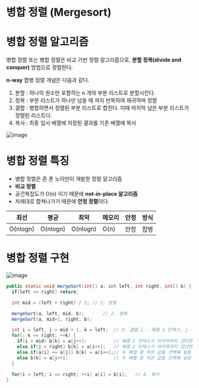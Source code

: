 병합 정렬 (Mergesort)
=====================

# 병합 정렬 알고리즘

병합 정렬 또는 병합 정렬은 비교 기반 정렬 알고리즘으로, **분할 정복(divide and conquer)** 방법으로 정렬한다.

**n-way** 합병 정렬 개념은 다음과 같다.

1. 분할 : 하나의 원소만 포함하는 n 개의 부분 리스트로 분할시킨다.
2. 정복 : 부분 리스트가 하나만 남을 때 까지 반복하여 재귀하며 정렬
3. 결합 : 병합하면서 정렬된 부분 리스트로 합친다. 이때 마지막 남은 부분 리스트가 정렬된 리스트다.
4. 복사 : 최종 임시 배열에 저장된 결과를 기존 배열에 복사

![image](https://upload.wikimedia.org/wikipedia/commons/thumb/c/cc/Merge-sort-example-300px.gif/220px-Merge-sort-example-300px.gif)

# 병합 정렬 특징

- 병합 정렬은 존 폰 노이만이 개발한 정렬 알고리즘
- **비교 정렬**
- 공간복잡도가 O(n) 이기 때문에 **not-in-place 알고리즘**
- 차례대로 합쳐나가기 때문에 **안정 정렬**이다.

최선|평균|최악|메모리|안정|방식|
---|---|---|---|---|---|
O(nlogn)|O(nlogn)|O(nlogn)|O(n)|안정|합병|

# 병합 정렬 구현

![image](https://user-images.githubusercontent.com/66655578/172599132-e616f778-bfab-47c9-b12f-1a784e6c8277.png)

```java
public static void mergeSort(int[] a, int left, int right, int[] b) {
  if(left >= right) return;

  int mid = (left + right) / 2;	// 1. 분할

  mergeSort(a, left, mid, b);		// 2. 정복
  mergeSort(a, mid+1, right, b);

  int i = left, j = mid + 1, k = left;	// 3. 결합 i - 배열 1 인덱스, j - 배열 2 인덱스
  for(; k <= right; ++k) {
    if(i > mid) b[k] = a[j++];			// 배열 1 인덱스가 마지막까지 갔다면 배열 2 값을 선택해 넣음
    else if(j > right) b[k] = a[i++];	// 배열 2 인덱스가 마지막까지 갔다면 배열 1 값을 선택해 넣음
    else if(a[i] <= a[j]) b[k] = a[i++];// 두 배열 중 작은 값을 선택해 넣음
    else b[k] = a[j++];					// 두 배열 중 작은 값을 선택해 넣음
  }

  for(i = left; i <= right; ++i) a[i] = b[i];	// 4. 복사
}
```
